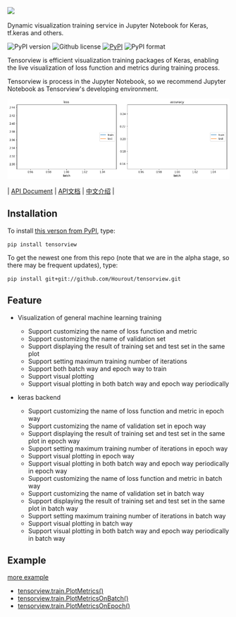 ![](https://github.com/Hourout/tensorview/blob/master/image/tensorview.png)

Dynamic visualization training service in Jupyter Notebook for Keras, tf.keras and others.


![PyPI version](https://img.shields.io/pypi/pyversions/tensorview.svg)
![Github license](https://img.shields.io/github/license/Hourout/tensorview.svg)
[![PyPI](https://img.shields.io/pypi/v/tensorview.svg)](https://pypi.python.org/pypi/tensorview)
![PyPI format](https://img.shields.io/pypi/format/tensorview.svg)

Tensorview is efficient visualization training packages of Keras, enabling the live visualization of loss function and metrics during training process.

Tensorview is process in the Jupyter Notebook, so we recommend Jupyter Notebook as Tensorview's developing environment.

![](https://github.com/Hourout/beefly/blob/master/image/plot_metrics000.gif)

| [API Document](https://github.com/Hourout/tensorview/blob/master/document/English_API.md) | [API文档](https://github.com/Hourout/tensorview/blob/master/document/Chinese_API.md) | [中文介绍](https://github.com/Hourout/tensorview/blob/master/document/Chinese.md) |

## Installation

To install [this verson from PyPI](https://pypi.org/project/beefly/), type:

```
pip install tensorview
```

To get the newest one from this repo (note that we are in the alpha stage, so there may be frequent updates), type:

```
pip install git+git://github.com/Hourout/tensorview.git
```

## Feature
- Visualization of general machine learning training
  - Support customizing the name of loss function and metric 
  - Support customizing the name of validation set
  - Support displaying the result of training set and test set in the same plot
  - Support setting maximum training number of iterations
  - Support both batch way and epoch way to train
  - Support visual plotting
  - Support visual plotting in both batch way and epoch way periodically
  
- keras backend
  - Support customizing the name of loss function and metric in epoch way
  - Support customizing the name of validation set in epoch way
  - Support displaying the result of training set and test set in the same plot in epoch way
  - Support setting maximum training number of iterations in epoch way
  - Support visual plotting in epoch way
  - Support visual plotting in both batch way and epoch way periodically in epoch way
  - Support customizing the name of loss function and metric in batch way
  - Support customizing the name of validation set in batch way
  - Support displaying the result of training set and test set in the same plot in batch way
  - Support setting maximum training number of iterations in batch way
  - Support visual plotting in batch way
  - Support visual plotting in both batch way and epoch way periodically in batch way


## Example

[more example](https://github.com/Hourout/tensorview/blob/master/example/readme.md)

- [tensorview.train.PlotMetrics()](https://github.com/Hourout/tensorview/blob/master/example/PlotMetrics.ipynb)
- [tensorview.train.PlotMetricsOnBatch()](https://github.com/Hourout/tensorview/blob/master/example/PlotMetricsOnBatch.ipynb)
- [tensorview.train.PlotMetricsOnEpoch()](https://github.com/Hourout/tensorview/blob/master/example/PlotMetricsOnEpoch.ipynb)
